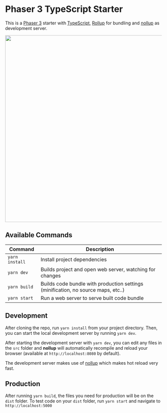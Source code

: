 # Phaser 3 TypeScript Starter

This is a [Phaser 3](https://github.com/photonstorm/phaser) starter with [TypeScript](https://www.typescriptlang.org/), [Rollup](https://rollupjs.org) for bundling and [nollup](https://github.com/PepsRyuu/nollup) as development server.

<div align="center" markdown="1">
  <img src="https://i.imgur.com/qXntDUS.gif" width="600px"/>
</div>

## Available Commands

| Command | Description |
|---------|-------------|
| `yarn install` | Install project dependencies |
| `yarn dev` | Builds project and open web server, watching for changes |
| `yarn build` | Builds code bundle with production settings (minification, no source maps, etc..) |
| `yarn start` | Run a web server to serve built code bundle |

## Development

After cloning the repo, run `yarn install` from your project directory. Then, you can start the local development
server by running `yarn dev`.

After starting the development server with `yarn dev`, you can edit any files in the `src` folder
and **nollup** will automatically recompile and reload your browser (available at `http://localhost:8080`
by default).

The development server makes use of [nollup](https://github.com/PepsRyuu/nollup) which makes hot reload very fast.

## Production

After running `yarn build`, the files you need for production will be on the `dist` folder. To test code on your `dist` folder, run `yarn start` and navigate to `http://localhost:5000`